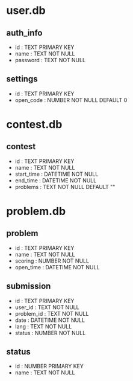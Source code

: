 # user.db
## auth_info
- id : TEXT PRIMARY KEY
- name : TEXT NOT NULL
- password : TEXT NOT NULL

## settings
- id : TEXT PRIMARY KEY
- open_code : NUMBER NOT NULL DEFAULT 0

# contest.db
## contest
- id : TEXT PRIMARY KEY
- name : TEXT NOT NULL
- start_time : DATETIME NOT NULL
- end_time : DATETIME NOT NULL
- problems : TEXT NOT NULL DEFAULT ""

# problem.db
## problem
- id : TEXT PRIMARY KEY
- name : TEXT NOT NULL
- scoring : NUMBER NOT NULL
- open_time : DATETIME NOT NULL

## submission
- id : TEXT PRIMARY KEY
- user_id : TEXT NOT NULL
- problem_id : TEXT NOT NULL
- date : DATETIME NOT NULL
- lang : TEXT NOT NULL
- status : NUMBER NOT NULL

## status
- id : NUMBER PRIMARY KEY
- name : TEXT NOT NULL
